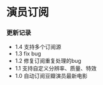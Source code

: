 # 演员订阅

### 更新记录

- 1.4 支持多个订阅源
- 1.3 fix bug
- 1.2 修复订阅重复处理的bug
- 1.1 支持自定义分辨率、质量、特效
- 1.0 自动订阅豆瓣演员最新电影
